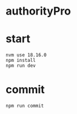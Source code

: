 # authorityPro
# start
``` 
nvm use 18.16.0
npm install
npm run dev
```
# commit
```
npm run commit
```